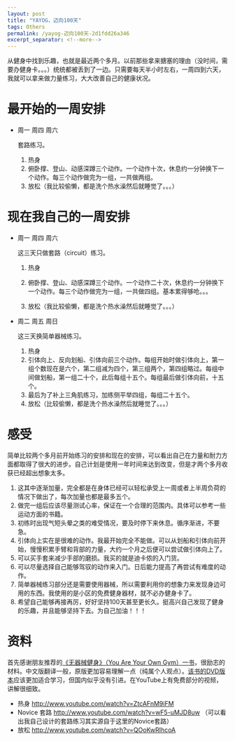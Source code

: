 ```yaml
---
layout: post
title: "YAYOG，迈向100天"
tags: Others
permalink: /yayog-迈向100天-2d1fdd26a346
excerpt_separator: <!--more-->
---
```

从健身中找到乐趣，也就是最近两个多月。以前那些拿来搪塞的理由（没时间，需要办健身卡。。。）统统都被丢到了一边。只需要每天半小时左右，一周四到六天，我就可以拿来做力量练习，大大改善自己的健康状况。
<!--more-->

# 最开始的一周安排

* 周一 周四 周六

  套路练习。

  1. 热身
  1. 俯卧撑、登山、动感深蹲三个动作。一个动作十次，休息约一分钟换下一个动作。每三个动作做完为一组，一共做两组。
  1. 放松（我比较偷懒，都是洗个热水澡然后就睡觉了。。。）

# 现在我自己的一周安排

* 周一 周四 周六

  这三天只做套路（circuit）练习。

  1. 热身

  1. 俯卧撑、登山、动感深蹲三个动作。一个动作二十次，休息约一分钟换下一个动作。每三个动作做完为一组，一共做四组。基本累得够呛。。。

  1. 放松（我比较偷懒，都是洗个热水澡然后就睡觉了。。。）

* 周二 周五 周日

  这三天换简单器械练习。

  1. 热身
  1. 引体向上、反向划船、引体向前三个动作。每组开始时做引体向上，第一组个数现在是六个，第二组减为四个，第三组两个，第四组略过。每组中间做划船，第一组二十个，此后每组十五个。每组最后做引体向前，十五个。
  1. 最后为了补上三角肌练习，加练侧平举四组，每组二十五个。
  1. 放松（比较偷懒，都是洗个热水澡然后就睡觉了。。。）

# 感受

简单比较两个多月前开始练习的安排和现在的安排，可以看出自己在力量和耐力方面都取得了很大的进步。自己计划是使用一年时间来达到改变，但是才两个多月收获已经超出想象太多。

1. 这其中逐渐加量，完全都是在身体已经可以轻松承受上一周或者上半周负荷的情况下做出了，每次加量也都是最多五个。
1. 做完一组后应该尽量测试心率，保证在一个合理的范围内。具体可以参考一些运动方面的书籍。
1. 初练时出现气短头晕之类的难受情况，要及时停下来休息。循序渐进，不要急。
1. 引体向上实在是很难的动作。我最开始完全不能做。可以从划船和引体向前开始，慢慢积累手臂和背部的力量，大约一个月之后便可以尝试做引体向上了。
1. 可以买手套来减少手部的磨损。我买的就是迪卡侬的入门货。
1. 可以尽量选择自己能够驾驭的动作来入门。日后能力提高了再尝试有难度的动作。
1. 简单器械练习部分还是需要使用器械，所以需要利用你的想象力来发现身边可用的东西。我使用的是小区的免费健身器材，就不必办健身卡了。
1. 希望自己能够再接再厉，好好坚持100天甚至更长久。挺高兴自己发现了健身的乐趣，并且能够坚持下去。为自己加油！！！

# 资料

首先感谢朋友推荐的[《无器械健身》（You Are Your Own Gym）一书](http://book.douban.com/subject/11608712/)，很励志的材料。中文版翻译一般，原版更加容易理解一点（纯属个人观点）。[该书的DVD版本](http://www.amazon.com/You-Are-Your-Own-Gym/dp/B00AM7EQYC/ref=pd_sim_b_1/185-8037722-8664210)应该更加适合学习，但国内似乎没有引进。在YouTube上有免费部分的视频，讲解很细致。

* 热身 http://www.youtube.com/watch?v=ZtcAFnM9iFM
* Novice 套路 http://www.youtube.com/watch?v=wF5-uMJD8uw （可以看出我自己设计的套路练习其实源自于这里的Novice套路）
* 放松 http://www.youtube.com/watch?v=QOoKwRIhcoA

